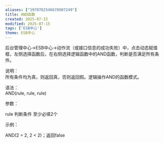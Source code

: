 ```yaml
---
aliases: ["1970702546678907249"]
title: AND函数
created: 2025-07-15
modified: 2025-07-15
tags: ['ESB中心']
theme: ESB中心
---
```


后台管理中心->ESB中心->动作流（或接口信息的成功失败）中，点击动态赋值框，左侧选择函数后，在右侧选择逻辑函数中的AND函数，判断是否满足所有条件。

说明：  
所有条件均为真，则返回真，否则返回假。逻辑操作AND的函数模式。

语法：  
AND(rule, rule, rule)

参数：

rule 判断条件 至少必填2个

示例：

AND(2 = 2, 2 < 2)；返回false